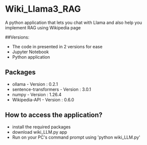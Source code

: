 # Wiki_Llama3_RAG
A python application that lets you chat with Llama and also help you implement RAG using Wikipedia page

##Versions:
* The code in presented in 2 versions for ease
* Jupyter Notebook
* Python application

## Packages
* ollama - Version : 0.2.1
* sentence-transformers - Version : 3.0.1
* numpy - Version : 1.26.4
* Wikipedia-API - Version : 0.6.0

## How to access the application?
* install the required packages
* download wiki_LLM.py app
* Run on your PC's command prompt using 'python wiki_LLM.py'
